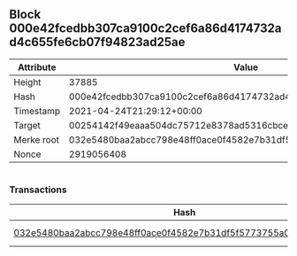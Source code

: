 ## Block 000e42fcedbb307ca9100c2cef6a86d4174732ad4c655fe6cb07f94823ad25ae

Attribute | Value
--- | ---
Height | 37885
Hash | 000e42fcedbb307ca9100c2cef6a86d4174732ad4c655fe6cb07f94823ad25ae
Timestamp | 2021-04-24T21:29:12+00:00
Target | 00254142f49eaaa504dc75712e8378ad5316cbcead634704b3734b6271167cc4
Merke root | 032e5480baa2abcc798e48ff0ace0f4582e7b31df5f5773755a07c205354f867
Nonce | 2919056408

```

```

### Transactions

Hash | Amount
--- | ---
[032e5480baa2abcc798e48ff0ace0f4582e7b31df5f5773755a07c205354f867](032e5480baa2abcc798e48ff0ace0f4582e7b31df5f5773755a07c205354f867.md) | 10.00000000 SKEPTI 
